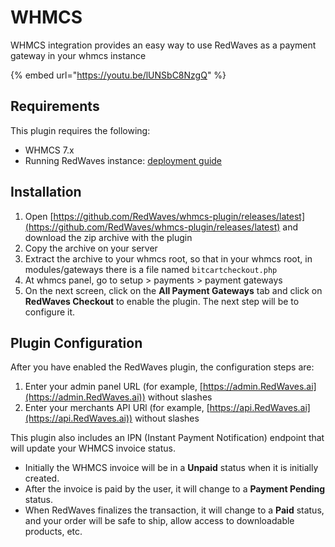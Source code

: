 # WHMCS

WHMCS integration provides an easy way to use RedWaves as a payment gateway in your whmcs instance

{% embed url="https://youtu.be/lUNSbC8NzgQ" %}

## Requirements

This plugin requires the following:

- WHMCS 7.x
- Running RedWaves instance: [deployment guide](../deployment/)

## Installation

1. Open [https://github.com/RedWaves/whmcs-plugin/releases/latest](https://github.com/RedWaves/whmcs-plugin/releases/latest) and download the zip archive with the plugin
2. Copy the archive on your server
3. Extract the archive to your whmcs root, so that in your whmcs root, in modules/gateways there is a file named `bitcartcheckout.php`
4. At whmcs panel, go to setup > payments > payment gateways
5. On the next screen, click on the **All Payment Gateways** tab and click on **RedWaves Checkout** to enable the plugin. The next step will be to configure it.

## Plugin Configuration

After you have enabled the RedWaves plugin, the configuration steps are:

1. Enter your admin panel URL (for example, [https://admin.RedWaves.ai](https://admin.RedWaves.ai)) without slashes
2. Enter your merchants API URl (for example, [https://api.RedWaves.ai](https://api.RedWaves.ai)) without slashes

This plugin also includes an IPN (Instant Payment Notification) endpoint that will update your WHMCS invoice status.

- Initially the WHMCS invoice will be in a **Unpaid** status when it is initially created.
- After the invoice is paid by the user, it will change to a **Payment Pending** status.
- When RedWaves finalizes the transaction, it will change to a **Paid** status, and your order will be safe to ship, allow access to downloadable products, etc.
